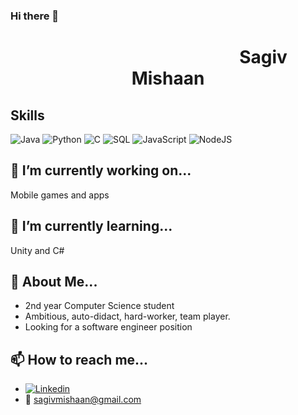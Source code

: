 ### Hi there 👋

<!--
**sagivmis/sagivmis** is a ✨ _special_ ✨ repository because its `README.md` (this file) appears on your GitHub profile.

Here are some ideas to get you started:

-->

<h1 style="text-align:center">&nbsp&nbsp&nbsp&nbsp&nbsp&nbsp&nbsp&nbsp&nbsp&nbsp&nbsp&nbsp&nbsp&nbsp&nbsp&nbsp&nbsp&nbsp&nbsp&nbsp&nbsp&nbsp&nbsp&nbsp&nbsp&nbsp&nbsp&nbsp&nbsp&nbsp&nbsp&nbsp&nbsp&nbsp&nbsp&nbsp&nbsp&nbsp&nbsp&nbsp&nbsp&nbsp&nbsp&nbsp&nbsp Sagiv Mishaan</h1>

## Skills
![Java](https://img.shields.io/badge/-Java-000?&logo=Java&logoColor=007396)
![Python](https://img.icons8.com/color/48/000000/python--v2.png)
![C](https://img.shields.io/badge/-C-000?&logo=C)
![SQL](https://img.shields.io/badge/-SQL-000?&logo=MySQL&logoColor=4479A1)
![JavaScript](https://img.shields.io/badge/-JavaScript-000?&logo=JavaScript&logoColor=ddc508)
![NodeJS](https://img.icons8.com/color/48/000000/nodejs.png)



## 🔭 I’m currently working on...
  Mobile games and apps  
  
## 🌱 I’m currently learning...
  Unity and C#  
  
## 💬 About Me...
  - 2nd year Computer Science student  
  - Ambitious, auto-didact, hard-worker, team player.  
  - Looking for a software engineer position  
  
## 📫 How to reach me...  
  - [![Linkedin](https://img.icons8.com/color/48/000000/linkedin.png)](https://www.linkedin.com/in/sagiv-mishaan-34262a155/)
  - <g-emoji class="g-emoji" alias="incoming_envelope" fallback-src="https://github.githubassets.com/images/icons/emoji/unicode/1f4e8.png">📨</g-emoji> sagivmishaan@gmail.com  
  
